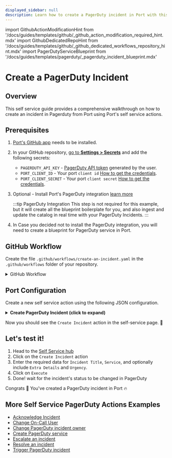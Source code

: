 ```yaml
---
displayed_sidebar: null
description: Learn how to create a PagerDuty incident in Port with this guide, ensuring prompt and effective incident management.
---
```


import GithubActionModificationHint from '/docs/guides/templates/github/_github_action_modification_required_hint.mdx'
import GithubDedicatedRepoHint from '/docs/guides/templates/github/_github_dedicated_workflows_repository_hint.mdx'
import PagerDutyServiceBlueprint from '/docs/guides/templates/pagerduty/_pagerduty_incident_blueprint.mdx'

# Create a PagerDuty Incident

## Overview
This self service guide provides a comprehensive walkthrough on how to create an incident in Pagerduty from Port using Port's self service actions.

## Prerequisites
1. [Port's GitHub app](https://github.com/apps/getport-io) needs to be installed.
2. In your GitHub repository, [go to **Settings > Secrets**](https://docs.github.com/en/actions/security-guides/using-secrets-in-github-actions#creating-secrets-for-a-repository) and add the following secrets:
   - `PAGERDUTY_API_KEY` - [PagerDuty API token](https://support.atlassian.com/atlassian-account/docs/manage-api-tokens-for-your-atlassian-account) generated by the user.
   - `PORT_CLIENT_ID` - Your port `client id` [How to get the credentials](https://docs.getport.io/build-your-software-catalog/sync-data-to-catalog/api/#find-your-port-credentials).
   - `PORT_CLIENT_SECRET` - Your port `client secret` [How to get the credentials](https://docs.getport.io/build-your-software-catalog/sync-data-to-catalog/api/#find-your-port-credentials).
3. Optional - Install Port's PagerDuty integration [learn more](https://docs.getport.io/build-your-software-catalog/sync-data-to-catalog/incident-management/pagerduty)

	:::tip PagerDuty Integration
	This step is not required for this example, but it will create all the blueprint boilerplate for you, and also ingest and update the catalog in real time with your PagerDuty Incidents.
	:::

4. In Case you decided not to install the PagerDuty integration, you will need to create a blueprint for PagerDuty service in Port.

<PagerDutyServiceBlueprint/>

## GitHub Workflow

Create the file `.github/workflows/create-an-incident.yaml` in the `.github/workflows` folder of your repository.

<GithubDedicatedRepoHint/>

<details>
<summary>GitHub Workflow</summary>

```yaml showLineNumbers title="create-an-incident.yaml"
name: Create PagerDuty Incident

on:
  workflow_dispatch:
    inputs:
      title:
        description: The title of the incident to create
        required: true
        type: string
      extra_details:
        description: Extra details about the incident to create
        required: false
      urgency:
        description: The urgency of the incident
        required: false
      from:
        description: The email address of a valid user associated with the account making the request.
        required: true
      port_context:
        required: true
        description: includes blueprint, run ID, and entity identifier from Port.
jobs: 
  trigger:
    runs-on: ubuntu-latest
    steps:
      - uses: port-labs/pagerduty-incident-gha@v1
        with:
          portClientId: ${{ secrets.PORT_CLIENT_ID }}
          portClientSecret: ${{ secrets.PORT_CLIENT_SECRET }}
          token: ${{ secrets.PAGERDUTY_API_KEY }}
          portRunId: ${{fromJson(inputs.port_context).run_id}}
          incidentTitle: "${{ inputs.title }}"
          extraDetails: "${{ inputs.extra_details }}"
          urgency: "${{ inputs.urgency }}"
          actorEmail: "${{ inputs.from }}"
          service: "${{fromJson(inputs.port_context).entity}}"
          blueprintIdentifier: 'pagerdutyIncident'
```
</details>

## Port Configuration

Create a new self service action using the following JSON configuration.

<details>
<summary><b> Create PagerDuty Incident (click to expand) </b></summary>

<GithubActionModificationHint/>

```json showLineNumbers
{
  "identifier": "pagerdutyService_create_incident",
  "title": "Create Incident",
  "icon": "pagerduty",
  "description": "Notify users and teams about incidents in the service",
  "trigger": {
    "type": "self-service",
    "operation": "DAY-2",
    "userInputs": {
      "properties": {
        "title": {
          "icon": "DefaultProperty",
          "title": "Title",
          "type": "string"
        },
        "extra_details": {
          "title": "Extra Details",
          "type": "string"
        },
        "urgency": {
          "icon": "DefaultProperty",
          "title": "Urgency",
          "type": "string",
          "default": "high",
          "enum": [
            "high",
            "low"
          ],
          "enumColors": {
            "high": "yellow",
            "low": "green"
          }
        },
        "from": {
          "title": "From",
          "icon": "User",
          "type": "string",
          "format": "user",
          "default": {
            "jqQuery": ".user.email"
          }
        }
      },
      "required": [
        "title",
        "urgency",
        "from"
      ],
      "order": [
        "title",
        "urgency",
        "from",
        "extra_details"
      ]
    },
    "blueprintIdentifier": "pagerdutyService"
  },
  "invocationMethod": {
    "type": "GITHUB",
    "org": "<GITHUB_ORG>",
    "repo": "<GITHUB_REPO>",
    "workflow": "create-pagerduty-incident.yaml",
    "workflowInputs": {
      "title": "{{.inputs.\"title\"}}",
      "extra_details": "{{.inputs.\"extra_details\"}}",
      "urgency": "{{.inputs.\"urgency\"}}",
      "from": "{{.inputs.\"from\"}}",
      "port_context": {
        "blueprint": "{{.action.blueprint}}",
        "entity": "{{.entity.identifier}}",
        "run_id": "{{.run.id}}",
        "relations": "{{.entity.relations}}"
      }
    },
    "reportWorkflowStatus": true
  },
  "requiredApproval": false,
  "publish": true
}
```

</details>

Now you should see the `Create Incident` action in the self-service page. 🎉

## Let's test it!

1. Head to the [Self Service hub](https://app.getport.io/self-serve)
2. Click on the `Create Incident` action
3. Enter the required data for `Incident Title`, `Service`, and optionally include `Extra Details` and `Urgency`.
4. Click on `Execute`
5. Done! wait for the incident's status to be changed in PagerDuty

Congrats 🎉 You've created a PagerDuty incident in Port 🔥

## More Self Service PagerDuty Actions Examples
- [Acknowledge Incident](https://docs.getport.io/actions-and-automations/setup-backend/github-workflow/examples/PagerDuty/acknowledge-incident)
- [Change On-Call User](https://docs.getport.io/actions-and-automations/setup-backend/github-workflow/examples/PagerDuty/change-on-call-user)
- [Change PagerDuty incident owner](https://docs.getport.io/actions-and-automations/setup-backend/github-workflow/examples/PagerDuty/change-pagerduty-incident-owner)
- [Create PagerDuty service](https://docs.getport.io/actions-and-automations/setup-backend/github-workflow/examples/PagerDuty/create-pagerduty-service)
- [Escalate an incident](https://docs.getport.io/actions-and-automations/setup-backend/github-workflow/examples/PagerDuty/escalate-an-incident)
- [Resolve an incident](https://docs.getport.io/actions-and-automations/setup-backend/github-workflow/examples/PagerDuty/resolve-incident)
- [Trigger PagerDuty incident](https://docs.getport.io/actions-and-automations/setup-backend/github-workflow/examples/PagerDuty/trigger-pagerduty-incident)
